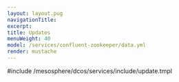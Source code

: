 ```yaml
---
layout: layout.pug
navigationTitle:
excerpt:
title: Updates
menuWeight: 40
model: /services/confluent-zookeeper/data.yml
render: mustache
---
```


#include /mesosphere/dcos/services/include/update.tmpl
